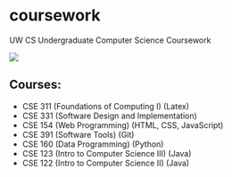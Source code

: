 # coursework

UW CS Undergraduate Computer Science Coursework

[![](https://tokei.rs/b1/github/ananyasoni/undergradCoursework?category=code)](https://github.com/ananyasoni/undergradCoursework)
## Courses:
- CSE 311 (Foundations of Computing I) (Latex)
- CSE 331 (Software Design and Implementation)
- CSE 154 (Web Programming) (HTML, CSS, JavaScript)
- CSE 391 (Software Tools) (Git)
- CSE 160 (Data Programming) (Python)
- CSE 123 (Intro to Computer Science III) (Java)
- CSE 122 (Intro to Computer Science II) (Java)



